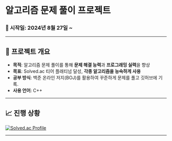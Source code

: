 # 알고리즘 문제 풀이 프로젝트

### 📅 시작일: 2024년 8월 27일 ~

---

## 📌 프로젝트 개요
- **목적**: 알고리즘 문제 풀이를 통해 **문제 해결 능력**과 **프로그래밍 실력**을 향상
- **목표**: Solved.ac 티어 플래티넘 달성, **각종 알고리즘을 능숙하게 사용**
- **공부 방식**: 백준 온라인 저지(BOJ)를 활용하여 꾸준하게 문제를 풀고 깃허브에 기록.
- **사용 언어**: C++

---

## 📈 진행 상황
[![Solved.ac Profile](http://mazassumnida.wtf/api/v2/generate_badge?boj=fridayfreebie)](https://solved.ac/fridayfreebie/)

---
